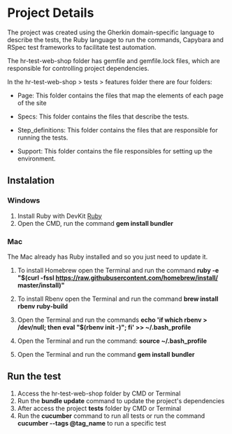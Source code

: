 # Project Details

The project was created using the Gherkin domain-specific language to describe the tests, the Ruby language to run the commands, Capybara and RSpec test frameworks to facilitate test automation.

The hr-test-web-shop folder has gemfile and gemfile.lock files, which are responsible for controlling project dependencies.

In the hr-test-web-shop > tests > features folder there are four folders:

* Page: This folder contains the files that map the elements of each page of the site

* Specs: This folder contains the files that describe the tests.

* Step_definitions: This folder contains the files that are responsible for running the tests.

* Support: This folder contains the file responsibles for setting up the environment.


## Instalation ##

### Windows ###
1. Install Ruby with DevKit [Ruby](https://rubyinstaller.org/downloads/)
2. Open the CMD, run the command **gem install bundler** 


### Mac ###
The Mac already has Ruby installed and so you just need to update it.

1. To install Homebrew open the Terminal and run the command 
**ruby -e "$(curl -fssl https://raw.githubusercontent.com/homebrew/install/ master/install)"**

2. To install Rbenv open the Terminal and run the command **brew install rbenv ruby-build**

3. Open the Terminal and run the commands **echo 'if which rbenv > /dev/null; then eval "$(rbenv init -)"; fi' >> ~/.bash_profile**

4. Open the Terminal and run the command: **source ~/.bash_profile**

5. Open the Terminal and run the command **gem install bundler**


## Run the test ##
1. Access the hr-test-web-shop folder by CMD or Terminal
2. Run the **bundle update** command to update the project's dependencies
3. After access the project **tests** folder by CMD or Terminal
4. Run the **cucumber** command to run all tests or run the command **cucumber --tags @tag_name** to run a specific test